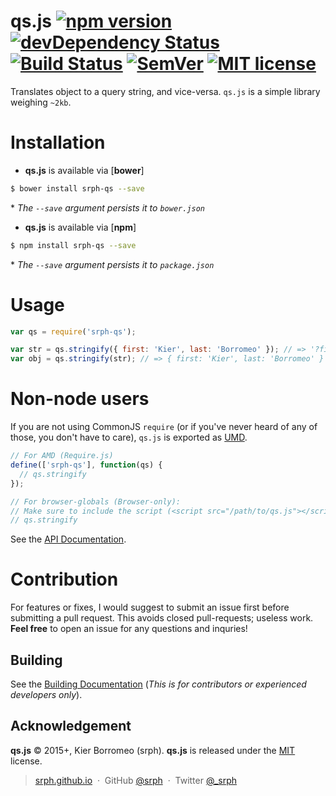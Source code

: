 # qs.js [![npm version](http://img.shields.io/npm/v/srph-qs.svg?style=flat)](https://npmjs.org/package/srph-qs) [![devDependency Status](https://david-dm.org/srph/qs.js/dev-status.svg)](https://david-dm.org/srph/qs.js#info=devDependencies) [![Build Status](https://travis-ci.org/srph/qs.js.svg?branch=master)](https://travis-ci.org/srph/reflux-flash?branch=master) [![SemVer](http://img.shields.io/badge/semver-2.0.0-brightgreen.svg)](http://semver.org/spec/v2.0.0.html) [![MIT license](http://img.shields.io/badge/license-MIT-brightgreen.svg)](http://opensource.org/licenses/MIT)

Translates object to a query string, and vice-versa. `qs.js` is a simple library weighing `~2kb`.

# Installation

- **qs.js** is available via [**bower**]

```bash
$ bower install srph-qs --save
```

 \* *The `--save` argument persists it to `bower.json`* 

- **qs.js** is available via [**npm**]

```bash
$ npm install srph-qs --save
```

\* *The `--save` argument persists it to `package.json`* 

# Usage

```js
var qs = require('srph-qs');

var str = qs.stringify({ first: 'Kier', last: 'Borromeo' }); // => '?first=Kier&last=Borromeo'
var obj = qs.stringify(str); // => { first: 'Kier', last: 'Borromeo' }
```

# Non-node users

If you are not using CommonJS `require` (or if you've never heard of any of those, you don't have to care), `qs.js` is exported as [UMD](https://github.com/umdjs/umd).

```js
// For AMD (Require.js)
define(['srph-qs'], function(qs) {
  // qs.stringify
});

// For browser-globals (Browser-only):
// Make sure to include the script (<script src="/path/to/qs.js"></script>)
// qs.stringify
```

See the [API Documentation]().

# Contribution

For features or fixes, I would suggest to submit an issue first before submitting a pull request. This avoids closed pull-requests; useless work. **Feel free** to open an issue for any questions and inquries!

## Building

See the [Building Documentation]() (*This is for contributors or experienced developers only*).

## Acknowledgement

**qs.js** © 2015+, Kier Borromeo (srph). **qs.js** is released under the [MIT](mit-license.org) license.

> [srph.github.io](http://srph.github.io) &nbsp;&middot;&nbsp;
> GitHub [@srph](https://github.com/srph) &nbsp;&middot;&nbsp;
> Twitter [@_srph](https://twitter.com/_srph)